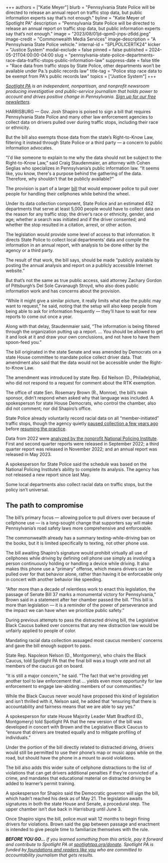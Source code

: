 +++
authors = ["Katie Meyer"]
blurb = "Pennsylvania State Police will be directed to release an annual report on traffic stop data, but public information experts say that’s not enough."
byline = "Katie Meyer of Spotlight PA"
description = "Pennsylvania State Police will be directed to release an annual report on traffic stop data, but public information experts say that’s not enough."
image = "2023/08/01jd-qpm0-jnps-z6dd.jpeg"
image-credit = "Commonwealth Media Services"
image-description = "A Pennsylvania State Police vehicle."
internal-id = "SPLPOLICERTK24"
kicker = "Justice System"
modal-exclude = false
pinned = false
published = 2024-05-21T04:00:00-04:00
slug = "pennsylvania-state-police-departments-race-data-traffic-stops-public-information-law"
suppress-date = false
title = "Race data from traffic stops by State Police, other departments won’t be available under Pa.’s public records law"
title-tag = "Police stop race data to be exempt from PA's public records law"
topics = ["Justice System"]
+++

<a href="https://www.spotlightpa.org/"><em>Spotlight PA</em></a><em> is an independent, nonpartisan, and nonprofit newsroom producing investigative and public-service journalism that holds power to account and drives positive change in Pennsylvania. </em><a href="https://www.spotlightpa.org/newsletters"><em>Sign up for our free newsletters</em></a><em>.</em>

HARRISBURG — Gov. Josh Shapiro is poised to sign a bill that requires Pennsylvania State Police and many other law enforcement agencies to collect data on drivers pulled over during traffic stops, including their race or ethnicity.

But the bill also exempts those data from the state’s Right-to-Know Law, filtering it instead through State Police or a third party — a concern to public information advocates.

“I&#39;d like someone to explain to me why the data should not be subject to the Right-to-Know Law,” said Craig Staudenmaier, an attorney with Cohen Seglias who specializes in Pennsylvania’s public information law. “It seems like, you know, there&#39;s a purpose behind the gathering of the data. Therefore, why shouldn&#39;t that be publicly available?”

<script src="https://www.spotlightpa.org/embed.js" async></script><div data-spl-embed-version="1" data-spl-src="https://www.spotlightpa.org/embeds/newsletter/?cta=Stay%20up%20to%20date%20on%20Pennsylvania's%20criminal%20justice%20system%20with%20our%20free%20daily%20newsletter.&eyebrow=discover%20more&preselect=papost"></div>

The provision is part of a larger <a href="https://www.legis.state.pa.us/cfdocs/billInfo/billInfo.cfm?syear=2023&amp;sind=0&amp;body=S&amp;type=B&amp;bn=0037">bill</a> that would empower police to pull over people for handling their cellphones while behind the wheel.

Under its data collection component, State Police and an estimated 452 departments that serve at least 5,000 people would have to collect data on the reason for any traffic stop; the driver’s race or ethnicity, gender, and age; whether a search was initiated and if the driver consented; and whether the stop resulted in a citation, arrest, or other action.

The legislation would provide some level of access to that information. It directs State Police to collect local departments’ data and compile the information in an annual report, with analysis to be done either by the agency or a third party.

The result of that work, the bill says, should be made “publicly available by posting the annual analysis and report on a publicly accessible Internet website.”

But that’s not the same as true public access, said attorney Zachary Gordon of Pittsburgh’s Del Sole Cavanaugh Stroyd, who also does public information work and has concerns about the provision.

“While it might give a similar picture, it really limits what else the public may want to request,” he said, noting that the setup will also keep people from being able to ask for information frequently — they’ll have to wait for new reports to come out once a year.

Along with that delay, Staudenmaier said, “The information is being filtered through the organization putting up a report. … You should be allowed to get it and look at it and draw your own conclusions, and not have to have them spoon-feed you.”

The bill originated in the state Senate and was amended by Democrats on a state House committee to mandate police collect driver data. That amendment also said that the data would not be accessible under the Right-to-Know Law.

The amendment was introduced by state Rep. Ed Neilson (D., Philadelphia), who did not respond to a request for comment about the RTK exemption.

The office of state Sen. Rosemary Brown (R., Monroe), the bill’s main sponsor, didn’t respond when asked why that language was included. A spokesperson for state House Democrats, who control the chamber, also did not comment; nor did Shapiro’s office.

State Police already voluntarily record racial data on all “member-initiated” traffic stops, though the agency quietly <a href="https://www.spotlightpa.org/news/2019/09/pa-state-police-stopped-tracking-driver-race/">paused collection a few years ago</a> before <a href="https://www.spotlightpa.org/news/2023/05/pennsylvania-state-trooper-search-bias-study/#:~:text=While%20Spotlight%20PA&#39;s%20review%20confirmed,more%20often%20than%20white%20people.">resuming the practice</a>.

Data from 2022 were <a href="https://www.psp.pa.gov/data/Documents/CDR/CDR_2022.pdf">analyzed by the nonprofit National Policing Institute</a>. First and second quarter reports were released in September 2022; a third quarter report was released in November 2022; and an annual report was released in May 2023.

A spokesperson for State Police said the schedule was based on the National Policing Institute’s ability to complete its analysis. The agency has not released a new report since last May.

Some local departments also collect racial data on traffic stops, but the policy isn’t universal.

## The path to compromise

The bill’s primary focus — allowing police to pull drivers over because of cellphone use — is a long-sought change that supporters say will make Pennsylvania’s road safety laws more comprehensive and enforceable.

The commonwealth already has a summary texting-while-driving ban on the books, but it is limited specifically to texting, not other phone use.

The bill awaiting Shapiro’s signature would prohibit virtually all use of cellphones while driving by defining cell phone use simply as involving a person continuously holding or handling a device while driving. It also makes this phone use a “primary” offense, which means drivers can be pulled over for that behavior alone, rather than having it be enforceable only in concert with another behavior like speeding.

“After more than a decade of relentless work to enact this legislation, the passage of Senate Bill 37 marks a monumental victory for Pennsylvania,” Brown said in a statement after her chamber passed the bill. “This bill is more than legislation — it is a reminder of the power of perseverance and the impact we can have when we prioritize public safety.” <strong></strong>

During previous attempts to pass the distracted driving bill, the Legislative Black Caucus balked over concerns that any new distraction law would be unfairly applied to people of color.

Mandating racial data collection assuaged most caucus members’ concerns and gave the bill enough support to pass.

State Rep. Napoleon Nelson (D., Montgomery), who chairs the Black Caucus, told Spotlight PA that the final bill was a tough vote and not all members of the caucus got on board.

“It is still a major concern,” he said. “The fact that we&#39;re providing yet another tool to law enforcement that … yields even more opportunity for law enforcement to engage law-abiding members of our communities.”

While the Black Caucus never would have proposed this kind of legislation and isn’t thrilled with it, Nelson said, he added that “ensuring that there is accountability and fairness means that we are able to say yes.”

<script src="https://www.spotlightpa.org/embed.js" async></script><div data-spl-embed-version="1" data-spl-src="https://www.spotlightpa.org/embeds/newsletter/"></div>

A spokesperson for state House Majority Leader Matt Bradford (D., Montgomery) told Spotlight PA that the new version of the bill was developed in concert with Brown and the Legislative Black Caucus to “ensure that drivers are treated equally and to mitigate profiling of individuals.”

Under the portion of the bill directly related to distracted driving, drivers would still be permitted to use their phone’s map or music apps while on the road, but should have the phone in a mount to avoid violations.

The bill also adds this wider suite of cellphone distractions to the list of violations that can get drivers additional penalties if they’re convicted of a crime, and mandates that educational material on distracted driving be added to learner’s permit training.

A spokesperson for Shapiro said the Democratic governor will sign the bill, which hadn’t reached his desk as of May 21. The legislation awaits signatures in both the state House and Senate, a procedural step. The upper chamber isn’t due back in Harrisburg until June 3.

Once Shapiro signs the bill, police must wait 12 months to begin fining drivers for violations. Brown said the gap between passage and enactment is intended to give people time to familiarize themselves with the rule.

<strong><em>BEFORE YOU GO…</em></strong><em> If you learned something from this article, pay it forward and contribute to Spotlight PA at </em><a href="https://www.spotlightpa.org/donate"><em>spotlightpa.org/donate</em></a><em>. Spotlight PA is funded by</em><a href="https://www.spotlightpa.org/support"><em> foundations and readers like you</em></a><em> who are committed to accountability journalism that gets results.</em>

